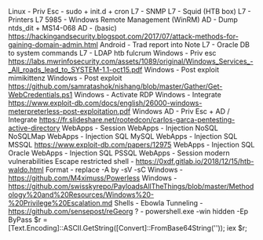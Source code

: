 Linux - Priv Esc - sudo + init.d + cron
L7 - SNMP
L7 - Squid (HTB box)
L7 - Printers
L7 5985 - Windows Remote Management (WinRM)
AD - Dump ntds_dit + MS14-068
AD - (basic) https://hackingandsecurity.blogspot.com/2017/07/attack-methods-for-gaining-domain-admin.html
Android - Trad report into Note
L7 - Oracle DB to system commands
L7 - LDAP htb fulcrum
Windows - Priv esc https://labs.mwrinfosecurity.com/assets/1089/original/Windows_Services_-_All_roads_lead_to_SYSTEM-1.1-oct15.pdf
Windows - Post exploit mimikittenz
Windows - Post exploit https://github.com/samratashok/nishang/blob/master/Gather/Get-WebCredentials.ps1
Windows - Activate RDP
Windows - Integrate https://www.exploit-db.com/docs/english/26000-windows-meterpreterless-post-exploitation.pdf
Windows AD - Priv Esc + AD / Integrate https://fr.slideshare.net/rootedcon/carlos-garca-pentesting-active-directory
WebApps - Session
WebApps - Injection NoSQL NoSQLMap
WebApps - Injection SQL MySQL
WebApps - Injection SQL MSSQL https://www.exploit-db.com/papers/12975
WebApps - Injection SQL Oracle
WebApps - Injection SQL PSSQL
WebApps - Session modern vulnerabilities
Escape restricted shell - https://0xdf.gitlab.io/2018/12/15/htb-waldo.html
Format - replace -A by -sV -sC
Windows - https://github.com/M4ximuss/Powerless
Windows - https://github.com/swisskyrepo/PayloadsAllTheThings/blob/master/Methodology%20and%20Resources/Windows%20-%20Privilege%20Escalation.md
Shells - Ebowla
Tunneling - https://github.com/sensepost/reGeorg
? - powershell.exe -win hidden -Ep ByPass $r = [Text.Encoding]::ASCII.GetString([Convert]::FromBase64String('')); iex $r;
